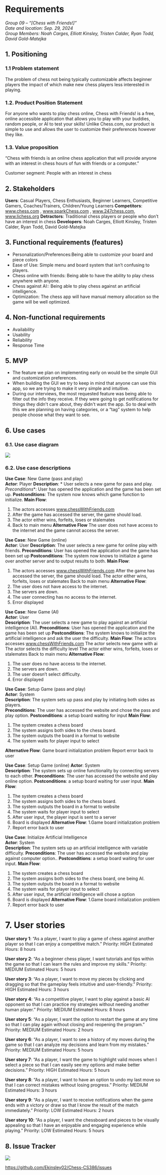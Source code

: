 
# Requirements

_Group 09 – “[Chess with Friends!]”\
Date and location: Sep. 29, 2024\
Group Members: Noah Carges, Elliott Kinsley, Tristen Calder, Ryan Todd, David Gold-Matejka_

## 1. Positioning
### 1.1 Problem statement


The problem of chess not being typically customizable affects beginner players the impact of which make new chess players less interested in playing.


### 1.2. Product Position Statement


For anyone who wants to play chess online, Chess with Friends! is a free, online accessible application that allows you to play with your buddies, random people, or AI to test your skills! Unlike Chess.com, our product is simple to use and allows the user to customize their preferences however they like.


### 1.3. Value proposition


“Chess with friends is an online chess application that will provide anyone with an interest in chess hours of fun with friends or a computer.”


Customer segment: People with an interest in chess


## 2. Stakeholders


**Users**: Casual Players, Chess Enthusiasts, Beginner Learners, Competitive Gamers, Coaches/Trainers, Children/Young Learners
**Competitors**: www.chess.com , www.sparkChess.com , www.247chess.com, www.lichess.org 
**Detractors**: Traditional chess players or people who don’t have an interest in chess
**Developers**: Noah Carges, Elliott Kinsley, Tristen Calder, Ryan Todd, David Gold-Matejka


## 3. Functional requirements (features)


- Personalization/Preferences:Being able to customize your board and piece colors
- Ease of Use: Simple menu and board system that isn’t confusing to players.
- Chess online with friends: Being able to have the ability to play chess anywhere with anyone.
- Chess against AI:: Being able to play chess against an artificial intelligence.
- Optimization: The chess app will have manual memory allocation so the game will be well optimized.


## 4. Non-functional requirements
- Availability
- Usability
- Reliability
- Response Time


## 5. MVP
- The feature we plan on implementing early on would be the simple GUI and customization preferences.
- When building the GUI we try to keep in mind that anyone can use this app, so we are trying to make it very simple and intuitive.
- During our interviews, the most requested feature was being able to filter out the info they receive. If they were going to get notifications for things they didn't care about, they didn't want the app. So to deal with this we are planning on having categories, or a “tag” system to help people choose what they want to see.

## 6. Use cases
### 6.1. Use case diagram
**![](https://viewer.diagrams.net/?tags=%7B%7D&lightbox=1&highlight=0000ff&edit=_blank&layers=1&nav=1#R%3Cmxfile%3E%3Cdiagram%20name%3D%22Page-1%22%20id%3D%22WCMoGo7gu0v-y6roYR2P%22%3E5VrbcpswEP0azyQPzXAxOHl07DTtTNpkxtNJ2zcFZKypQB4hfMnXd2XuiDTYicENT0iLtDLn7KKzMgNz4m9uOVouvjEX04GhuZuBOR0Yhq6NLLhIyza22JoRGzxO3GRQbpiRZ5zOTKwRcXFYGigYo4Isy0aHBQF2RMmGOGfr8rA5o%2BVVl8jDimHmIKpaH4krFrH10tJy%2BxdMvEW6sq4ld3yUDk4M4QK5bF0wmTcDc8IZE3HL30wwleCluMTzPr9wN%2FthHAeiyYSr6d19aF%2F7W238Y%2FObr1eBZnxKvKwQjZIHHhg2BX%2FXLllB05PN1PTEqxZYrWZcwfRA0RbzxsObr7RDVGxTmgDcpWxGPh07gnEYs8JcECDyDj1h%2BsBCIggLYMgTE4L5hQFjSjx5Q7AlWBfCp9DRockiQUmAJ1loadnSci7evMiEnvELiYGZjwXfwpAsK5KQSHJiaCb9dR5hqWlRCC47saEkpr3Mc047NBLm94gCoyYKKgDjwB3LdIJewAJcBoqzKHCxW0IIu0pivYpP4fmtmudPbRxTJMiq7L4OlGSFB0Zg4Rz%2BYQV%2Bq4JryCLu4GRWMaMqjkyj7MisEiQQ97BQHO04yh77cNrMftM2OpQ2vezIapm2Yb9pq6J9KG2KoyPTZjWgjVLQJZKu9YIIPFsiR95ZgzQqU%2FgOm4jy8jHUTUTX29xF7BMDSLfK8VKzy7YL0Oi0AbI6Byhd7FQQGl69LtRaRqhOsJ8QQt2%2FhfQmYrZDhE4gy95XNwIOfPszubXr%2FJJ3Lqy0O90UR063ewoXKPh3G%2FurWdGVwhlVduLh8ECFY1fqQrPq6MgKR%2B%2BXMlV4s64urPdhrsbVsblrIk8%2FMHeX75RzVvvMqbp5tg0F9nt7Pjaqloxdn4%2FpqnL%2FjtdguEU%2BhsvZLL66eEUcfK6gD1BIVkLB2R%2BAi0r80xRECboOgIMlL3NCaWVMAfMqKT5xXfqSkqnL6beVDMNyyWCalsKMXcOMeTRmLlVmbh4zZpQEOrsPZMieN0ybD0RcVaN0TFz6%2Fm5M3Phr70mzOietSfWZiwyHojAkTqPiIev0rHjI9rb0jXronxGZAkodae0WD2kodB8beENEVo9CuzALevkk2dk%2FnmI%2B%2FgGEfUrh9IaaRjn8al0ZG%2FsdVPynIdVZqBiV499D%2F5hRTrjaDxT14CLEIlrKUCkq848rFSz9xIS5oZ5HpJSwnQQf7L7ZmRMv4mhXefaGm%2B61t3riQAIo%2FwHVZ8kLArTmxIG%2B9AQIU8ANB33KnyNKbejmH33Fb8D80znz5i8%3D%3C%2Fdiagram%3E%3C%2Fmxfile%3E )**


### 6.2. Use case descriptions


**Use Case**: New Game (pass and play)   
**Actor**: Player
**Description**: * User selects a new game for pass and play.
*Preconditions**:    User has opened the application and the game has been set up.
**Postconditions**:  The system now knows which game function to initialize.
**Main Flow**:
1. The actors accesses www.chessWithFriends.com  
2. After the game has accessed the server, the game should load. 
3. The actor either wins, forfeits, loses or stalemates
4. Back to main menu 
**Alternative Flow**
The user does not have access to the internet and the game cannot access the server.  


**Use Case**: New Game (online)   
**Actor**:  User
**Description**:   The user selects a new game for online play with friends.
**Preconditions**:    User has opened the application and the game has been set up
**Postconditions**:   The system now knows to initialize a game over another server and to output results to both.
**Main Flow**:
1. The actors accesses www.chessWithFriends.com 
After the game has accessed the server, the game should load. 
The actor either wins, forfeits, loses or stalemates
Back to main menu
**Alternative Flow**:
1. The user does not have access to the internet.
2. The servers are down.
3. The user connecting has no access to the internet.
4. Error displayed




**Use Case**: New Game (AI)  
**Actor**: User  
**Description**: The user selects a new game to play against an artificial intelligence (AI).
**Preconditions**:    User has opened the application and the game has been set up
**Postconditions**:   The system knows to initialize the artificial intelligence and ask the user the difficulty.
**Main Flow**:
The actors accesses www.chessWithFriends.com 
The actor selects new game with ai
The actor selects the difficulty level
The actor either wins, forfeits, loses or stalemates
Back to main menu
**Alternative Flow**:
1. The user does no have access to the internet.
2. The servers are down.
3. The user doesn’t select difficulty.
4. Error displayed


**Use Case**: Setup Game (pass and play)  
**Actor**: System   
**Description**: The system sets up pass and play by initiating both sides as players.   
**Preconditions**:  The user has accessed the website and chose the pass and play option.
**Postconditions**:   a setup board waiting for input
**Main Flow**:
1. The system creates a chess board
2. The system assigns both sides to the chess board.
3. The system outputs the board in a format to website
4. The system waits for player input to select


**Alternative Flow**:
Game board initialization problem
Report error back to user 


**Use Case**: Setup Game (online)
**Actor**: System  
**Description**:   The system sets up online functionality by connecting servers to each other.
**Preconditions**:   The user has accessed the website and play online option.
**Postconditions**:   a setup board waiting for user input.
**Main Flow**:
1. The system creates a chess board
2. The system assigns both sides to the chess board.
3. The system outputs the board in a format to website
4. The system waits for player input to select 
5. After user input, the player input is sent to a server
6. Board is displayed
**Alternative Flow**:
1.Game board initialization problem
2. Report error back to user   


**Use Case**: Initialize Artificial Intelligence  
**Actor**: System  
**Description**: The system sets up an artificial intelligence with variable difficulty.
**Preconditions**:   The user has accessed the website and play against computer option..
**Postconditions**:     a setup board waiting for user input.
**Main Flow**:
1. The system creates a chess board
2. The system assigns both sides to the chess board, one being AI.
3. The system outputs the board in a format to website
4. The system waits for player input to select 
5. After user input, the artificial intelligence will chose a option
6. Board is displayed
**Alternative Flow**:
1.Game board initialization problem
2. Report error back to user   


# 7. User stories


**User story 1**:  “As a player, I want to play a game of chess against another player so that I can enjoy a competitive match.”
Priority: HIGH
Estimated Hours: 8 hours


**User story 2**:  “As a beginner chess player, I want tutorials and tips within the game so that I can learn the rules and improve my skills.”
Priority: MEDIUM
Estimated Hours: 5 hours


**User story 3**:  “As a player, I want to move my pieces by clicking and dragging so that the gameplay feels intuitive and user-friendly.”
Priority: HIGH
Estimated Hours: 3 hours


**User story 4**:  “As a competitive player, I want to play against a basic AI opponent so that I can practice my strategies without needing another human player.”
Priority: MEDIUM
Estimated Hours: 8 hours


**User story 5**:  “As a player, I want the option to restart the game at any time so that I can play again without closing and reopening the program.”
Priority: MEDIUM
Estimated Hours: 2 hours


**User story 6**:  “As a player, I want to see a history of my moves during the game so that I can analyze my decisions and learn from my mistakes.”
Priority: MEDIUM
Estimated Hours: 5 hours


**User story 7**:  “As a player, I want the game to highlight valid moves when I select a piece so that I can easily see my options and make better decisions.”
Priority: HIGH
Estimated Hours: 5 hours


**User story 8**:  “As a player, I want to have an option to undo my last move so that I can correct mistakes without losing progress.”
Priority: MEDIUM
Estimated Hours:  3 hours


**User story 9**:  “As a player, I want to receive notifications when the game ends with a victory or draw so that I know the result of the match immediately.”
Priority: LOW
Estimated Hours:  2 hours


**User story 10**:  “As a player, I want the chessboard and pieces to be visually appealing so that I have an enjoyable and engaging experience while playing.”
Priority: LOW
Estimated Hours:  5 hours


## 8. Issue Tracker
**![](https://i.ibb.co/xHFyYmW/image-2024-09-29-215834767.png)**

https://github.com/Ekinsley02/Chess-CS386/issues 

